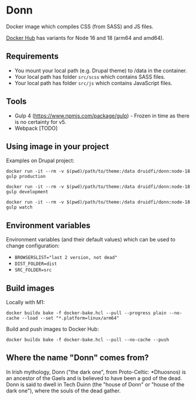 # Donn

Docker image which compiles CSS (from SASS) and JS files.

[Docker Hub](https://hub.docker.com/repository/docker/druidfi/donn) has variants for Node 16 and 18 (arm64 and amd64).

## Requirements

- You mount your local path (e.g. Drupal theme) to /data in the container.
- Your local path has folder `src/scss` which contains SASS files.
- Your local path has folder `src/js` which contains JavaScript files.

## Tools

- Gulp 4 (https://www.npmjs.com/package/gulp) - Frozen in time as there is no certainty for v5.
- Webpack [TODO]

## Using image in your project

Examples on Drupal project:

```
docker run -it --rm -v $(pwd)/path/to/theme:/data druidfi/donn:node-18 gulp production
```

```
docker run -it --rm -v $(pwd)/path/to/theme:/data druidfi/donn:node-18 gulp development
```

```
docker run -it --rm -v $(pwd)/path/to/theme:/data druidfi/donn:node-18 gulp watch
```

## Environment variables

Environment variables (and their default values) which can be used to change configuration:

- `BROWSERSLIST="last 2 version, not dead"`
- `DIST_FOLDER=dist`
- `SRC_FOLDER=src`

## Build images

Locally with M1:

```
docker buildx bake -f docker-bake.hcl --pull --progress plain --no-cache --load --set "*.platform=linux/arm64"
```

Build and push images to Docker Hub:

```
docker buildx bake -f docker-bake.hcl --pull --no-cache --push
```

## Where the name "Donn" comes from?

In Irish mythology, Donn ("the dark one", from Proto-Celtic: *Dhuosnos) is an ancestor of the Gaels and is believed to
have been a god of the dead. Donn is said to dwell in Tech Duinn (the "house of Donn" or "house of the dark one"),
where the souls of the dead gather.
